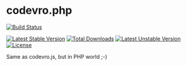 # codevro.php

[![Build Status](https://travis-ci.org/malenkiki/codevro.php.svg?branch=develop)](https://travis-ci.org/malenkiki/codevro.php)

[![Latest Stable Version](https://poser.pugx.org/malenki/codevro/v/stable.svg)](https://packagist.org/packages/malenki/codevro) [![Total Downloads](https://poser.pugx.org/malenki/codevro/downloads.svg)](https://packagist.org/packages/malenki/codevro) [![Latest Unstable Version](https://poser.pugx.org/malenki/codevro/v/unstable.svg)](https://packagist.org/packages/malenki/codevro) [![License](https://poser.pugx.org/malenki/codevro/license.svg)](https://packagist.org/packages/malenki/codevro)

Same as codevro.js, but in PHP world ;-)
